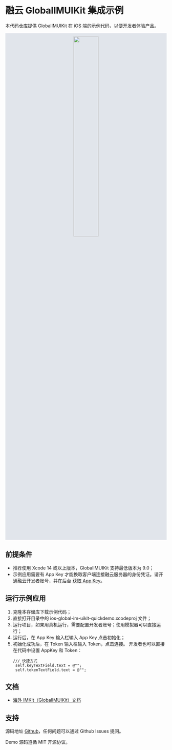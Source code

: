 # 融云 GlobalIMUIKit 集成示例

本代码仓库提供 GlobalIMUIKit 在 iOS 端的示例代码，以便开发者体验产品。

<p align="center" style="background-color: #e1e5eb; padding: 10px; margin-top: 5px; margin-bottom:5px;">
<img src="images/rtcapp-demo.png" width="40%">
</p>

## 前提条件

* 推荐使用 Xcode 14 或以上版本，GlobalIMUIKit 支持最低版本为 9.0；
* 示例应用需要有 App Key 才能换取客户端连接融云服务器的身份凭证。请开通融云开发者账号，并在后台 [获取 App Key](https://developer.rongcloud.cn/app/appkey)。

## 运行示例应用

1. 克隆本存储库下载示例代码；
2. 直接打开目录中的 ios-global-im-uikit-quickdemo.xcodeproj 文件；
3. 运行项目，如果用真机运行，需要配置开发者账号；使用模拟器可以直接运行；
4. 运行后，在 App Key 输入栏输入 App Key 点击初始化；
5. 初始化成功后，在 Token 输入栏输入 Token，点击连接。
   开发者也可以直接在代码中设置 AppKey 和 Token：
   ```
   /// 快捷方式
    self.keyTextField.text = @"";
    self.tokenTextField.text = @"";
   ```

## 文档

- [海外 IMKit（GlobalIMUIKit）文档]

## 支持

源码地址 [Github](https://github.com/rongcloud/ios-global-im-uikit-quickdemo)，任何问题可以通过 Github Issues 提问。

Demo 源码遵循 MIT 开源协议。

<!-- Reference links below -->

<!-- links to docs -->

[海外 IMKit（GlobalIMUIKit）文档]: https://doc.rongcloud.cn/imuikit/IOS/1.X/prepare

<!-- links to ops -->

[获取 App Key]: https://developer.rongcloud.cn/app/appkey/
